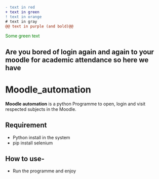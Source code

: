 ```diff
- text in red
+ text in green
! text in orange
# text in gray
@@ text in purple (and bold)@@
```
<span style="color: green"> Some green text </span>
## Are you bored of login again and again to your moodle for academic attendance so here we have 
# Moodle_automation
<b>Moodle automation</b> is a python Programme to open, login and visit respected subjects in the Moodle.
## Requirement
- Python install in the system
- pip install selenium 
## How to use-
- Run the programme and enjoy

